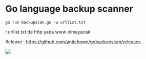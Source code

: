 # Go language backup scanner

```
go run backupscan.go -w urllist.txt

```
! urllist.txt de http yada www olmayacak 

Release : https://github.com/antichown/gobackupscan/releases

<img src="https://raw.githubusercontent.com/antichown/gobackupscan/master/mmm.png">
